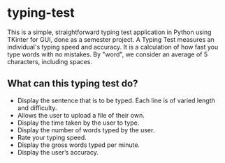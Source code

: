 # typing-test
This is a simple, straightforward typing test application in Python using TKinter for GUI, done as a semester project. 
A Typing Test measures an individual's typing speed and accuracy. It is a calculation of how fast you type words with no mistakes. By "word", we consider an average of 5 characters, including spaces. 

## What can this typing test do? 
- Display the sentence that is to be typed. Each line is of varied length and difficulty.
- Allows the user to upload a file of their own.
- Display the time taken by the user to type.
- Display the number of words typed by the user.
- Rate your typing speed.
- Display the gross words typed per minute.
- Display the user’s accuracy.
